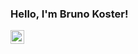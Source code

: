 ### Hello, I'm Bruno Koster!

<a href="https://www.linkedin.com/in/brunokoster/">
  <img align="left" alt="uFleck's LinkedIn" width="22px" src="https://raw.githubusercontent.com/peterthehan/peterthehan/master/assets/linkedin.svg" />
</a>

<!--
**uFleck/uFleck** is a ✨ _special_ ✨ repository because its `README.md` (this file) appears on your GitHub profile.

Here are some ideas to get you started:

- 🔭 I’m currently working on ...
- 🌱 I’m currently learning ...
- 👯 I’m looking to collaborate on ...
- 🤔 I’m looking for help with ...
- 💬 Ask me about ...
- 📫 How to reach me: ...
- 😄 Pronouns: ...
- ⚡ Fun fact: ...
-->

